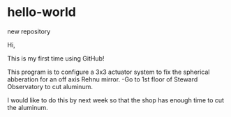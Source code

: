 # hello-world
new repository

Hi, 

This is my first time using GitHub!

This program is to configure a 3x3 actuator system to fix the spherical abberation for an off axis Rehnu mirror.
-Go to 1st floor of Steward Observatory to cut aluminum. 

I would like to do this by next week so that the shop has enough time to cut the aluminum. 
